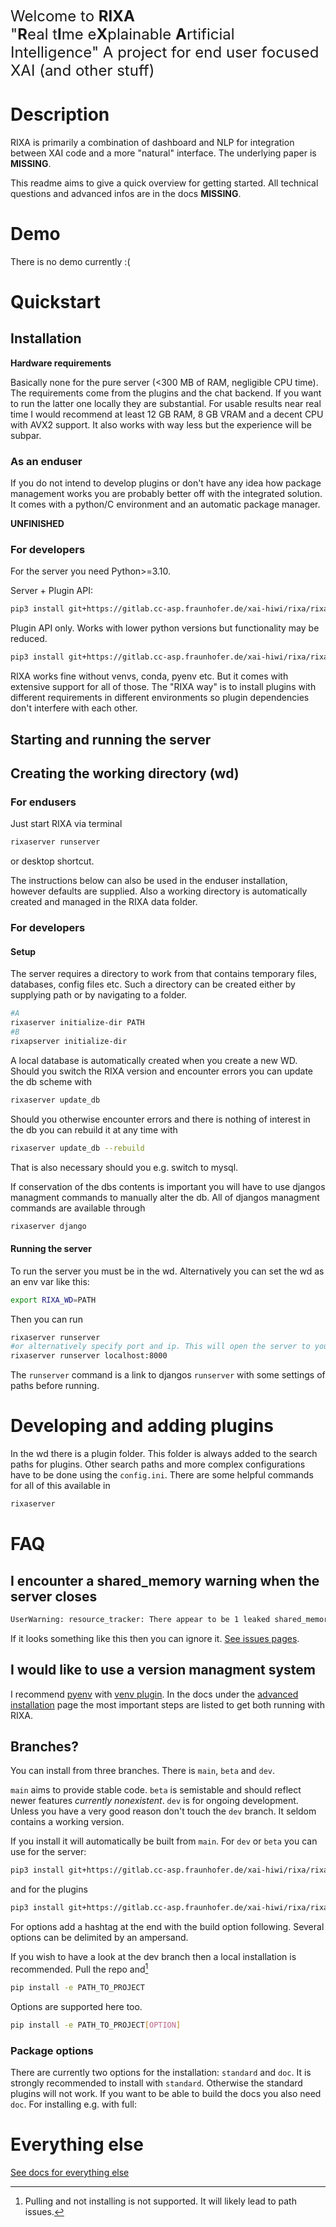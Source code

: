 <font size="5">Welcome to <b>RIXA</b><br>
"<b>R</b>eal t<b>I</b>me e<b>X</b>plainable <b>A</b>rtificial Intelligence"
A project for end user focused XAI (and other stuff)</font>

# Description
RIXA is primarily a combination of dashboard and NLP for integration between XAI code and a more "natural" interface.
The underlying paper is **MISSING**.

This readme aims to give a quick overview for getting started. All technical questions and advanced infos are in the
docs **MISSING**.

# Demo
There is no demo currently :(

# Quickstart
## Installation
**Hardware requirements**

Basically none for the pure server (<300 MB of RAM, negligible CPU time). The requirements come from the plugins
and the chat backend. If you want to run the latter one locally they are substantial. For usable results near real time I would
recommend at least 12 GB RAM, 8 GB VRAM and a decent CPU with AVX2 support. It also works with way less but
the experience will be subpar.
### As an enduser
If you do not intend to develop plugins or don't have any idea how package management works you are probably better
off with the integrated solution. It comes with a python/C environment and an automatic package manager.

**UNFINISHED**

### For developers
For the server you need Python>=3.10.

Server + Plugin API:
```bash
pip3 install git+https://gitlab.cc-asp.fraunhofer.de/xai-hiwi/rixa/rixawebserver.git
```
Plugin API only. Works with lower python versions but functionality may be reduced.
```bash
pip3 install git+https://gitlab.cc-asp.fraunhofer.de/xai-hiwi/rixa/rixawebserver.git#subdirectory=plugins
```
RIXA works fine without venvs, conda, pyenv etc. But it comes with extensive support for all of those.
The "RIXA way" is to install plugins with different requirements in different environments so plugin dependencies
don't interfere with each other.

## Starting and running the server

## Creating the working directory (wd)

### For endusers
Just start RIXA via terminal
```bash
rixaserver runserver
```
or desktop shortcut.

The instructions below can also be used in the enduser installation, however defaults are supplied.
Also a working directory is automatically created and managed in the RIXA data folder.
### For developers
#### Setup
The server requires a directory to work from that contains temporary files, databases, config files etc.
Such a directory can be created either by supplying path or by navigating to a folder.
```bash
#A
rixaserver initialize-dir PATH
#B
rixapserver initialize-dir
```

A local database is automatically created when you create a new WD. Should you switch the RIXA version and encounter errors you can
update the db scheme with

```bash
rixaserver update_db 
```
Should you otherwise encounter errors and there is nothing of interest in the db you can rebuild it at any time with
```bash
rixaserver update_db --rebuild
```
That is also necessary should you e.g. switch to mysql.

If conservation of the dbs contents is important you will have to use djangos managment commands to manually
alter the db. All of djangos managment commands are available through

```bash
rixaserver django
```

#### Running the server
To run the server you must be in the wd. Alternatively you can set the wd as an env var like this:
```bash
export RIXA_WD=PATH
```


Then you can run
```bash
rixaserver runserver
#or alternatively specify port and ip. This will open the server to your entire network.
rixaserver runserver localhost:8000
```
The `runserver` command is a link to djangos `runserver` with some settings of paths before running.




# Developing and adding plugins
In the wd there is a plugin folder. This folder is always added to the search paths for plugins.
Other search paths and more complex configurations have to be done using the `config.ini`.
There are some helpful commands for all of this available in
```bash
rixaserver
```


# FAQ
## I encounter a shared_memory warning when the server closes
```bash
UserWarning: resource_tracker: There appear to be 1 leaked shared_memory objects to clean up at shutdown
```
If it looks something like this then you can ignore it. [See issues pages](docs/build/html/issues.html).

## I would like to use a version managment system
I recommend [pyenv](https://github.com/pyenv/pyenv) with [venv plugin](https://github.com/pyenv/pyenv-virtualenv).
In the docs under the [advanced installation](MISSING) page the most important steps are listed to get both running
with RIXA.


## Branches?

You can install from three branches. There is `main`, `beta` and `dev`.

`main` aims to provide stable code.
`beta` is semistable and should reflect newer features _currently nonexistent_. `dev` is for ongoing development.
Unless you have a very good reason don't touch the `dev` branch. It seldom contains a working version.

If you install it will automatically be built from `main`. For `dev` or `beta` you can use for the server:
```bash
pip3 install git+https://gitlab.cc-asp.fraunhofer.de/xai-hiwi/rixa/rixawebserver.git@dev
```
and for the plugins
```bash
pip3 install git+https://gitlab.cc-asp.fraunhofer.de/xai-hiwi/rixa/rixawebserver.git@dev#subdirectory=plugins
```
For options add a hashtag at the end with the build option following. Several options can be delimited by an
ampersand.


If you wish to have a look at the dev branch then a local installation is recommended. 
Pull the repo and[^1]

```bash
pip install -e PATH_TO_PROJECT
```
Options are supported here too.
```bash
pip install -e PATH_TO_PROJECT[OPTION]
```
[^1]: Pulling and not installing is not supported. It will likely lead to path issues.
### Package options

There are currently two options for the installation: `standard` and `doc`. It is strongly recommended to install
with `standard`. Otherwise the standard plugins will not work.
If you want to be able to build the docs you also need `doc`. For installing e.g. with full:


# Everything else
[See docs for everything else](docs/build/html/index.html)


